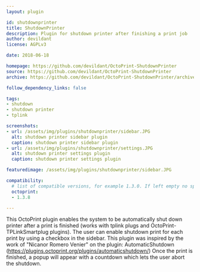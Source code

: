 ```yaml
---
layout: plugin

id: shutdownprinter
title: ShutdownPrinter
description: Plugin for shutdown printer after finishing a print job
author: devildant
license: AGPLv3

date: 2018-06-18

homepage: https://github.com/devildant/OctoPrint-ShutdownPrinter
source: https://github.com/devildant/OctoPrint-ShutdownPrinter
archive: https://github.com/devildant/OctoPrint-ShutdownPrinter/archive/master.zip

follow_dependency_links: false

tags:
- shutdown
- shutdown printer
- tplink

screenshots:
- url: /assets/img/plugins/shutdownprinter/sidebar.JPG
  alt: shutdown printer sidebar plugin
  caption: shutdown printer sidebar plugin
- url: /assets/img/plugins/shutdownprinter/settings.JPG
  alt: shutdown printer settings plugin
  caption: shutdown printer settings plugin

featuredimage: /assets/img/plugins/shutdownprinter/sidebar.JPG

compatibility:
  # list of compatible versions, for example 1.3.0. If left empty no specific version requirement will be assumed
  octoprint:
  - 1.3.8

---
```


This OctoPrint plugin enables the system to be automatically shut down printer after a print is finished (works with tplink plugs and OctoPrint-TPLinkSmartplug plugins).
The user can enable shutdown print for each print by using a checkbox in the sidebar.
This plugin was inspired by the work of "Nicanor Romero Venier" on the plugin: AutomaticShutdown (https://plugins.octoprint.org/plugins/automaticshutdown/)
Once the print is finished, a popup will appear with a countdown which lets the user abort the shutdown.

